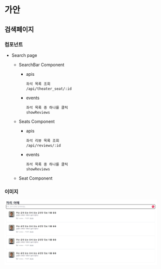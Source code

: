 # 가안

## 검색페이지

### 컴포넌트

- Search page

  - SearchBar Component

    - apis

      ```
      좌석 목록 조회
      /api/theater_seat/:id
      ```

    - events

      ```
      좌석 목록 중 하나를 클릭
      showReviews
      ```

  - Seats Component

    - apis

      ```
      좌석 리뷰 목록 조회
      /api/reviews/:id
      ```

    - events

      ```
      좌석 목록 중 하나를 클릭
      showReviews
      ```

  - Seat Component

### 이미지

![검색 프로토 타입](./imgs/prototype-search.png)
